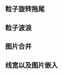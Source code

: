 ## 粒子旋转拖尾
<preview path="../demo/webgl/rotatingTail.vue"></preview>

## 粒子波浪
<preview path="../demo/webgl/pointsWave.vue"></preview>

## 图片合并
<preview path="../demo/webgl/mergeImage.vue"></preview>

## 线宽以及图片嵌入
<preview path="../demo/webgl/lineWidthAndMap.vue"></preview>